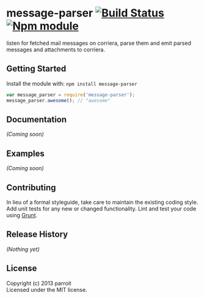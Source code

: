 # message-parser [![Build Status](https://secure.travis-ci.org/parroit/message-parser.png?branch=master)](http://travis-ci.org/parroit/message-parser) [![Npm module](https://badge.fury.io/js/message-parse.png)](https://npmjs.org/package/message-parse)

listen for fetched mail messages on corriera, parse them and
emit parsed messages and attachments to corriera.

## Getting Started
Install the module with: `npm install message-parser`

```javascript
var message_parser = require('message-parser');
message_parser.awesome(); // "awesome"
```

## Documentation
_(Coming soon)_

## Examples
_(Coming soon)_

## Contributing
In lieu of a formal styleguide, take care to maintain the existing coding style. Add unit tests for any new or changed functionality. Lint and test your code using [Grunt](http://gruntjs.com/).

## Release History
_(Nothing yet)_

## License
Copyright (c) 2013 parroit  
Licensed under the MIT license.
